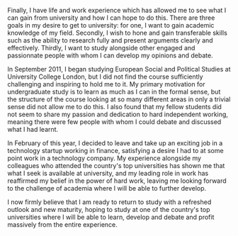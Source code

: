 Finally, I have life and work experience which has allowed me to see what I can gain from university and how I can hope to do this. There are three goals in my desire to get to university: for one, I want to gain academic knowledge of my field. Secondly, I wish to hone and gain transferable skills such as the ability to research fully and present arguments clearly and effectively. Thirdly, I want to study alongside other engaged and passionnate people with whom I can develop my opinions and debate.

In September 2011, I began studying European Social and Political Studies at University College London, but I did not find the course sufficiently challenging and inspiring to hold me to it. My primary motivation for undergraduate study is to learn as much as I can in the formal sense, but the structure of the course looking at so many different areas in only a trivial sense did not allow me to do this. I also found that my fellow students did not seem to share my passion and dedication to hard independent working, meaning there were few people with whom I could debate and discussed what I had learnt.

In February of this year, I decided to leave and take up an exciting job in a technology startup working in finance, satisfying a desire I had to at some point work in a technology company. My experience alongside my colleagues who attended the country's top universities has shown me that what I seek is available at university, and my leading role in work has reaffirmed my belief in the power of hard work, leaving me looking forward to the challenge of academia where I will be able to further develop.

I now firmly believe that I am ready to return to study with a refreshed outlook and new maturity, hoping to study at one of the country's top universities where I will be able to learn, develop and debate and profit massively from the entire experience.